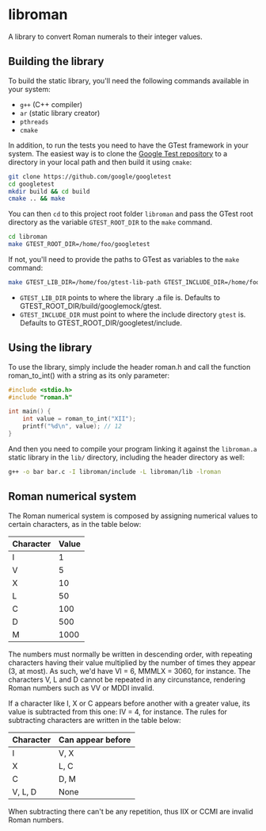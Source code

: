 # libroman
A library to convert Roman numerals to their integer values.

Building the library
-----------------

To build the static library, you'll need the following commands available
in your system:

+ `g++` (C++ compiler)
+ `ar`  (static library creator)
+ `pthreads`
+ `cmake`

In addition, to run the tests you need to have the GTest framework
in your system. The easiest way is to clone the
[Google Test repository](https://github.com/google/googletest) to a
directory in your local path and then build it using `cmake`:

```bash
git clone https://github.com/google/googletest
cd googletest
mkdir build && cd build
cmake .. && make
```

You can then `cd` to this project root folder `libroman` and pass the GTest
root directory as the variable `GTEST_ROOT_DIR` to the `make` command.
```bash
cd libroman
make GTEST_ROOT_DIR=/home/foo/googletest
```

If not, you'll need to provide the paths to GTest as variables
to the `make` command:

```bash
make GTEST_LIB_DIR=/home/foo/gtest-lib-path GTEST_INCLUDE_DIR=/home/foo/gtest-include-path
```

+ `GTEST_LIB_DIR` points to where the library .a file is. Defaults to
	GTEST_ROOT_DIR/build/googlemock/gtest.
+ `GTEST_INCLUDE_DIR` must point to where the include directory ```gtest``` is.
	Defaults to GTEST_ROOT_DIR/googletest/include.

Using the library
-----------------
To use the library, simply include the header roman.h and
call the function roman_to_int() with a string as its only parameter:

```c
#include <stdio.h>
#include "roman.h"

int main() {
	int value = roman_to_int("XII");
	printf("%d\n", value); // 12
}
```

And then you need to compile your program linking it against the `libroman.a`
static library in the `lib/` directory, including the header directory as well:

```bash
g++ -o bar bar.c -I libroman/include -L libroman/lib -lroman
```

Roman numerical system
----------------------
The Roman numerical system is composed by assigning numerical values to
certain characters, as in the table below:

| Character | Value |
|-----------|-------|
|     I     |    1  |
|     V     |    5  |
|     X     |   10  |
|     L     |   50  |
|     C     |  100  |
|     D     |  500  |
|     M     | 1000  |

The numbers must normally be written in descending order, with repeating
characters having their value multiplied by the number of times they appear
(3, at most). As such, we'd have VI = 6, MMMLX = 3060, for instance. The
characters V, L and D cannot be repeated in any circunstance, rendering Roman
numbers such as VV or MDDI invalid.

If a character like I, X or C appears before another with a greater value, its
value is subtracted from this one: IV = 4, for instance. The rules for
subtracting characters are written in the table below: 

| Character | Can appear before |
|-----------|-------------------|
|     I     |    V, X           |
|     X     |    L, C           |
|     C     |    D, M           |
| V, L, D   |    None           |

When subtracting there can't be any repetition, thus IIX or CCMI are invalid
Roman numbers.
